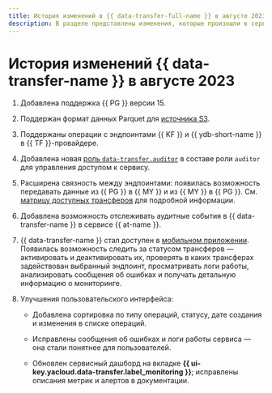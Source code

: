 ```yaml
---
title: История изменений в {{ data-transfer-full-name }} в августе 2023
description: В разделе представлены изменения, которые произошли в сервисе {{ data-transfer-name }} в августе 2023 года.
---
```


# История изменений {{ data-transfer-name }} в августе 2023

1. Добавлена поддержка {{ PG }} версии 15.
1. Поддержан формат данных Parquet для [источника S3](../operations/endpoint/source/s3.md).
1. Поддержаны операции с эндпоинтами {{ KF }} и {{ ydb-short-name }} в {{ TF }}-провайдере.

1. Добавлена новая [роль `data-transfer.auditor`](../security/index.md##roles-list) в составе роли `auditor` для управления доступом к сервису.

1. Расширена связность между эндпоинтами: появилась возможность передавать данные из {{ PG }} в {{ MY }} и из {{ MY }} в {{ PG }}. См. [матрицу доступных трансферов](../transfer-matrix.md) для подробной информации.

1. Добавлена возможность отслеживать аудитные события в {{ data-transfer-name }} в сервисе {{ at-name }}.

1. {{ data-transfer-name }} стал доступен в [мобильном приложении](/mobile-app). Появилась возможность следить за статусом трансферов — активировать и деактивировать их, проверять в каких трансферах задействован выбранный эндпоинт, просматривать логи работы, анализировать сообщения об ошибках и получать детальную информацию о мониторинге.

1. Улучшения пользовательского интерфейса:

    * Добавлена сортировка по типу операций, статусу, дате создания и изменения в списке операций.

    * Исправлены сообщения об ошибках и логи работы сервиса — она стали понятнее для пользователей.

    * Обновлен сервисный дашборд на вкладке **{{ ui-key.yacloud.data-transfer.label_monitoring }}**; исправлены описания метрик и алертов в документации.